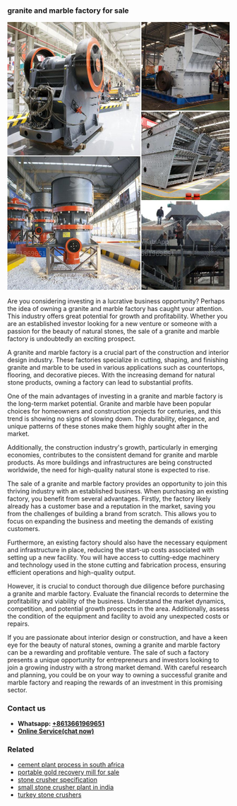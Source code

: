 <h3>granite and marble factory for sale</h3><img src='1704951768.jpg' alt=''><p>Are you considering investing in a lucrative business opportunity? Perhaps the idea of owning a granite and marble factory has caught your attention. This industry offers great potential for growth and profitability. Whether you are an established investor looking for a new venture or someone with a passion for the beauty of natural stones, the sale of a granite and marble factory is undoubtedly an exciting prospect.</p><p>A granite and marble factory is a crucial part of the construction and interior design industry. These factories specialize in cutting, shaping, and finishing granite and marble to be used in various applications such as countertops, flooring, and decorative pieces. With the increasing demand for natural stone products, owning a factory can lead to substantial profits.</p><p>One of the main advantages of investing in a granite and marble factory is the long-term market potential. Granite and marble have been popular choices for homeowners and construction projects for centuries, and this trend is showing no signs of slowing down. The durability, elegance, and unique patterns of these stones make them highly sought after in the market.</p><p>Additionally, the construction industry's growth, particularly in emerging economies, contributes to the consistent demand for granite and marble products. As more buildings and infrastructures are being constructed worldwide, the need for high-quality natural stone is expected to rise.</p><p>The sale of a granite and marble factory provides an opportunity to join this thriving industry with an established business. When purchasing an existing factory, you benefit from several advantages. Firstly, the factory likely already has a customer base and a reputation in the market, saving you from the challenges of building a brand from scratch. This allows you to focus on expanding the business and meeting the demands of existing customers.</p><p>Furthermore, an existing factory should also have the necessary equipment and infrastructure in place, reducing the start-up costs associated with setting up a new facility. You will have access to cutting-edge machinery and technology used in the stone cutting and fabrication process, ensuring efficient operations and high-quality output.</p><p>However, it is crucial to conduct thorough due diligence before purchasing a granite and marble factory. Evaluate the financial records to determine the profitability and viability of the business. Understand the market dynamics, competition, and potential growth prospects in the area. Additionally, assess the condition of the equipment and facility to avoid any unexpected costs or repairs.</p><p>If you are passionate about interior design or construction, and have a keen eye for the beauty of natural stones, owning a granite and marble factory can be a rewarding and profitable venture. The sale of such a factory presents a unique opportunity for entrepreneurs and investors looking to join a growing industry with a strong market demand. With careful research and planning, you could be on your way to owning a successful granite and marble factory and reaping the rewards of an investment in this promising sector.</p><h3>Contact us</h3><ul><li><strong>Whatsapp:&nbsp;<a href="https://wa.me/8613661969651">+8613661969651</a></strong></li><li><a href="https://swt.shibang-china.com/?git&amp;zhl&amp;granite and marble factory for sale"><strong>Online Service(chat now)</strong></a></li></ul><h3>Related</h3><ul><li><a href='cement plant process in south africa.md'>cement plant process in south africa</a></li><li><a href='portable gold recovery mill for sale.md'>portable gold recovery mill for sale</a></li><li><a href='stone crusher specification.md'>stone crusher specification</a></li><li><a href='small stone crusher plant in india.md'>small stone crusher plant in india</a></li><li><a href='turkey stone crushers.md'>turkey stone crushers</a></li></ul>